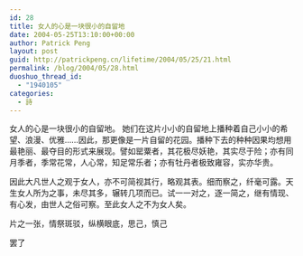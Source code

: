 ```yaml
---
id: 28
title: 女人的心是一块很小的自留地
date: 2004-05-25T13:10:00+00:00
author: Patrick Peng
layout: post
guid: http://patrickpeng.cn/lifetime/2004/05/25/21.html
permalink: /blog/2004/05/28.html
duoshuo_thread_id:
  - "1940105"
categories:
  - 詩
---
```

<p>女人的心是一块很小的自留地。 她们在这片小小的自留地上播种着自己小小的希望、浪漫、优雅……因此，那更像是一片自留的花园。播种下去的种种因果均想用最艳丽、最夺目的形式来展现。譬如罂粟者，其花极尽妖艳，其实尽于险；亦有同月季者，季常花常，人心常，知足常乐者；亦有牡丹者极致雍容，实亦华贵。</p>  <p>因此大凡世人之观于女人，亦不可简视其行，略观其表。细而察之，纤毫可露。天生女人所为之事，未尽其多，辗转几项而已。试一一对之，逐一简之，继有情现、有心发，由世人之俗可察。至此女人之不为女人矣。</p>  <p>片之一张，情祭斑驳，纵横眼底，思己，慎己</p>  <p>罢了</p>